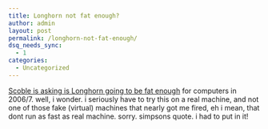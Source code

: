 ```yaml
---
title: Longhorn not fat enough?
author: admin
layout: post
permalink: /longhorn-not-fat-enough/
dsq_needs_sync:
  - 1
categories:
  - Uncategorized
---
```

[Scoble is asking is Longhorn going to be fat enough][1] for computers in 2006/7. well, i wonder. i seriously have to try this on a real machine, and not one of those fake (virtual) machines that nearly got me fired, eh i mean, that dont run as fast as real machine. sorry. simpsons quote. i had to put in it!

 [1]: http://radio.weblogs.com/0001011/2004/03/09.html#a6920